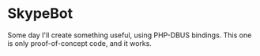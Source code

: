 SkypeBot
========
Some day I'll create something useful, using PHP-DBUS bindings.
This one is only proof-of-concept code, and it works.
